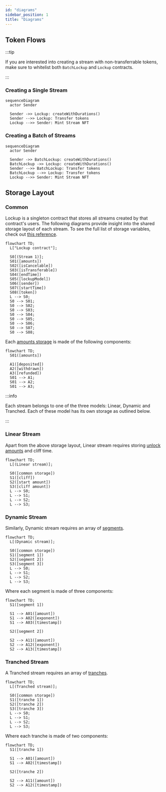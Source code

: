 ```yaml
---
id: "diagrams"
sidebar_position: 1
title: "Diagrams"
---
```


## Token Flows

:::tip

If you are interested into creating a stream with non-transferrable tokens, make sure to whitelist both `BatchLockup`
and `Lockup` contracts.

:::

### Creating a Single Stream

```mermaid
sequenceDiagram
  actor Sender

  Sender ->> Lockup: createWithDurations()
  Sender -->> Lockup: Transfer tokens
  Lockup -->> Sender: Mint Stream NFT
```

### Creating a Batch of Streams

```mermaid
sequenceDiagram
  actor Sender

  Sender ->> BatchLockup: createWithDurations()
  BatchLockup ->> Lockup: createWithDurations()
  Sender -->> BatchLockup: Transfer tokens
  BatchLockup -->> Lockup: Transfer tokens
  Lockup -->> Sender: Mint Stream NFT
```

## Storage Layout

### Common

Lockup is a singleton contract that stores all streams created by that contract's users. The following diagrams provide
insight into the shared storage layout of each stream. To see the full list of storage variables, check out
[this reference](/reference/lockup/contracts/types/library.Lockup#structs).

```mermaid
flowchart TD;
  L["Lockup contract"];

  S0[(Stream 1)];
  S01([amounts])
  S02([isCancelable])
  S03([isTransferable])
  S04([endTime])
  S05([lockupModel])
  S06([sender])
  S07([startTime])
  S08([token])
  L --> S0;
  S0 --> S01;
  S0 --> S02;
  S0 --> S03;
  S0 --> S04;
  S0 --> S05;
  S0 --> S06;
  S0 --> S07;
  S0 --> S08;
```

Each [amounts storage](/reference/lockup/contracts/types/library.Lockup#amounts) is made of the following components:

```mermaid
flowchart TD;
  S01([amounts])

  A1([deposited])
  A2([withdrawn])
  A3([refunded])
  S01 --> A1;
  S01 --> A2;
  S01 --> A3;
```

:::info

Each stream belongs to one of the three models: Linear, Dynamic and Tranched. Each of these model has its own storage as
outlined below.

:::

### Linear Stream

Apart from the above storage layout, Linear stream requires storing
[unlock amounts](/reference/lockup/contracts/types/library.LockupLinear#unlockamounts) and cliff time.

```mermaid
flowchart TD;
  L[(Linear stream)];

  S0([common storage])
  S1([cliff])
  S2([start amount])
  S3([cliff amount])
  L --> S0;
  L --> S1;
  L --> S2;
  L --> S3;
```

### Dynamic Stream

Similarly, Dynamic stream requires an array of
[segments](/reference/lockup/contracts/types/library.LockupDynamic#segment).

```mermaid
flowchart TD;
  L[(Dynamic stream)];

  S0([common storage])
  S1([segment 1])
  S2([segment 2])
  S3([segment 3])
  L --> S0;
  L --> S1;
  L --> S2;
  L --> S3;
```

Where each segment is made of three components:

```mermaid
flowchart TD;
  S1([segment 1])

  S1 --> A01([amount])
  S1 --> A02([exponent])
  S1 --> A03([timestamp])

  S2([segment 2])

  S2 --> A11([amount])
  S2 --> A12([exponent])
  S2 --> A13([timestamp])
```

### Tranched Stream

A Tranched stream requires an array of [tranches](/reference/lockup/contracts/types/library.LockupTranched#tranche).

```mermaid
flowchart TD;
  L[(Tranched stream)];

  S0([common storage])
  S1([tranche 1])
  S2([tranche 2])
  S3([tranche 3])
  L --> S0;
  L --> S1;
  L --> S2;
  L --> S3;
```

Where each tranche is made of two components:

```mermaid
flowchart TD;
  S1([tranche 1])

  S1 --> A01([amount])
  S1 --> A02([timestamp])

  S2([tranche 2])

  S2 --> A11([amount])
  S2 --> A12([timestamp])
```
